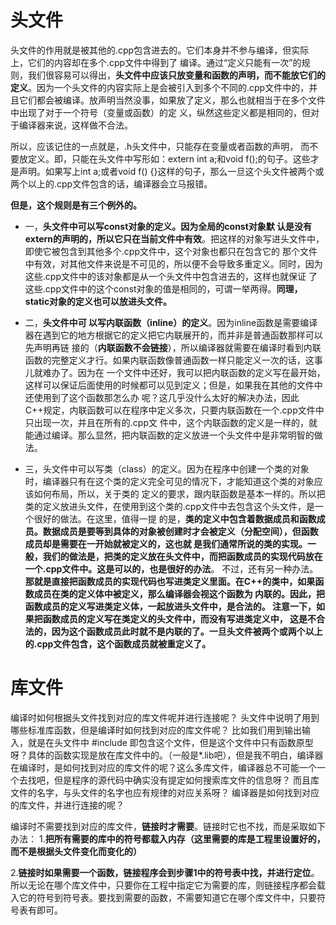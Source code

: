 # 头文件

头文件的作用就是被其他的.cpp包含进去的。它们本身并不参与编译，但实际上，它们的内容却在多个.cpp文件中得到了 编译。通过“定义只能有一次”的规则，我们很容易可以得出，**头文件中应该只放变量和函数的声明，而不能放它们的定义**。因为一个头文件的内容实际上是会被引入到多个不同的.cpp文件中的，并且它们都会被编译。放声明当然没事，如果放了定义，那么也就相当于在多个文件中出现了对于一个符号（变量或函数）的定 义，纵然这些定义都是相同的，但对于编译器来说，这样做不合法。

所以，应该记住的一点就是，.h头文件中，只能存在变量或者函数的声明， 而不要放定义。即，只能在头文件中写形如：extern int a;和void f();的句子。这些才是声明。如果写上int a;或者void f() {}这样的句子，那么一旦这个头文件被两个或两个以上的.cpp文件包含的话，编译器会立马报错。

**但是，这个规则是有三个例外的。**

- 一，**头文件中可以写const对象的定义。因为全局的const对象默 认是没有extern的声明的，所以它只在当前文件中有效**。把这样的对象写进头文件中，即使它被包含到其他多个.cpp文件中，这个对象也都只在包含它的 那个文件中有效，对其他文件来说是不可见的，所以便不会导致多重定义。同时，因为这些.cpp文件中的该对象都是从一个头文件中包含进去的，这样也就保证 了这些.cpp文件中的这个const对象的值是相同的，可谓一举两得。**同理，static对象的定义也可以放进头文件。**

- 二，**头文件中可 以写内联函数（inline）的定义**。因为inline函数是需要编译器在遇到它的地方根据它的定义把它内联展开的，而并非是普通函数那样可以先声明再链 接的（**内联函数不会链接**），所以编译器就需要在编译时看到内联函数的完整定义才行。如果内联函数像普通函数一样只能定义一次的话，这事儿就难办了。因为在 一个文件中还好，我可以把内联函数的定义写在最开始，这样可以保证后面使用的时候都可以见到定义；但是，如果我在其他的文件中还使用到了这个函数那怎么办 呢？这几乎没什么太好的解决办法，因此C++规定，内联函数可以在程序中定义多次，只要内联函数在一个.cpp文件中只出现一次，并且在所有的.cpp文 件中，这个内联函数的定义是一样的，就能通过编译。那么显然，把内联函数的定义放进一个头文件中是非常明智的做法。

- 三，头文件中可以写类（class）的定义。因为在程序中创建一个类的对象时，编译器只有在这个类的定义完全可见的情况下，才能知道这个类的对象应该如何布局，所以，关于类的 定义的要求，跟内联函数是基本一样的。所以把类的定义放进头文件，在使用到这个类的.cpp文件中去包含这个头文件，是一个很好的做法。在这里，值得一提 的是，**类的定义中包含着数据成员和函数成员。数据成员是要等到具体的对象被创建时才会被定义（分配空间），但函数成员却是需要在一开始就被定义的，这也就 是我们通常所说的类的实现。一般，我们的做法是，把类的定义放在头文件中，而把函数成员的实现代码放在一个.cpp文件中。这是可以的，也是很好的办法**。 不过，还有另一种办法。**那就是直接把函数成员的实现代码也写进类定义里面。在C++的类中，如果函数成员在类的定义体中被定义，那么编译器会视这个函数为 内联的。因此，把函数成员的定义写进类定义体，一起放进头文件中，是合法的。
  注意一下，如果把函数成员的定义写在类定义的头文件中，而没有写进类定义中， 这是不合法的，因为这个函数成员此时就不是内联的了。一旦头文件被两个或两个以上的.cpp文件包含，这个函数成员就被重定义了。**

# 库文件



编译时如何根据头文件找到对应的库文件呢并进行连接呢？
头文件中说明了用到哪些标准库函数，但是编译时如何找到对应的库文件呢？
比如我们用到输出输入，就是在头文件中
\#include <iostream>
即包含这个文件，但是这个文件中只有函数原型呀？具体的函数实现是放在库文件中的。（一般是*.lib吧），但是我不明白，编译器在编译时，是如何找到对应的库文件的呢？这么多库文件，编译器总不可能一个一个去找吧，但是程序的源代码中确实没有提定如何搜索库文件的信息呀？
而且库文件的名字，与头文件的名字也应有规律的对应关系呀？
编译器是如何找到对应的库文件，并进行连接的呢？



编译时不需要找到对应的库文件，**链接时才需要**。链接时它也不找，而是采取如下办法：
1.**把所有需要的库中的符号都载入内存（这里需要的库是工程里设置好的，而不是根据头文件变化而变化的）**

2.**链接时如果需要一个函数，链接程序会到步骤1中的符号表中找，并进行定位**。
所以无论在哪个库文件中，只要你在工程中指定它为需要的库，则链接程序都会载入它的符号到符号表。要找到需要的函数，不需要知道它在哪个库文件中，只要符号表有即可。

